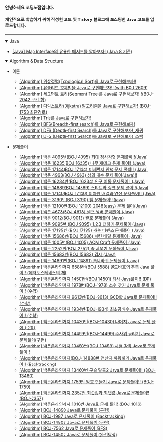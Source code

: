 #### 안녕하세요 코딩노잼입니다.
#### 개인적으로 학습하기 위해 작성한 코드 및 Tistory 블로그에 포스팅한 Java 코드를 업로드합니다.

---

<details open>   
   <summary>Java</summary>

- [[Java] Map Interface의 유용한 메서드를 알아보자! (Java 8 기준)](https://github.com/CodingNoJam/tistory_blog_code/blob/master/src/study/blog/codingnojam/java/StudyhMapMethod.java)
</details>

<details open>   
   <summary>Algorithm & Data Structure</summary>

- 이론
  - [[Algorithm] 위상정렬(Topological Sort)을 Java로 구현해보자!!](https://github.com/CodingNoJam/tistory_blog_code/blob/master/src/study/blog/codingnojam/algorithm/theory/Study_topologicalSort.java)
  - [[Algorithm] 유클리드 호제법을 Java로 구현해보자!! (with BOJ 2609)](https://github.com/CodingNoJam/tistory_blog_code/blob/master/src/study/blog/codingnojam/algorithm/theory/BOJ_2609.java)
  - [[Algorithm] 세그먼트 트리(Segment Tree)를 Java로 구현해보자! !(BOJ-2042 구간 합)](https://github.com/CodingNoJam/tistory_blog_code/blob/master/src/study/blog/codingnojam/algorithm/theory/BOJ_2042.java)
  - [[Algorithm] 다익스트라(Dijkstra) 알고리즘을 Java로 구현해보자! (BOJ-1753 최단경로)](https://github.com/CodingNoJam/tistory_blog_code/blob/master/src/study/blog/codingnojam/algorithm/theory/Study_Dijkstra.java)
  - [[Algorithm] Trie를 Java로 구현해보자!](https://github.com/CodingNoJam/tistory_blog_code/blob/master/src/study/blog/codingnojam/algorithm/theory/Study_Trie.java)
  - [[Algorithm] BFS(Breadth-first search)를 Java로 구현해보자!](https://github.com/CodingNoJam/tistory_blog_code/blob/master/src/study/blog/codingnojam/algorithm/theory/StudyBFS.java)
  - [[Algorithm] DFS (Depth-first Search)를 Java로 구현해보자!_재귀](https://github.com/CodingNoJam/tistory_blog_code/blob/master/src/study/blog/codingnojam/algorithm/theory/Study_DFS_recursion.java)
  - [[Algorithm] DFS (Depth-first Search)를 Java로 구현해보자!_스택](https://github.com/CodingNoJam/tistory_blog_code/blob/master/src/study/blog/codingnojam/algorithm/theory/Study_DFS_stack.java) 
  

- 문제풀이

   - [[Algorithm] 백준 4095번(BOJ 4095) 최대 정사각형 문제풀이!!(Java)](https://github.com/CodingNoJam/tistory_blog_code/blob/master/src/study/blog/codingnojam/algorithm/boj/BOJ_4095.java)
   - [[Algorithm] 백준 16235(BOJ 16235) 나무 재테크 문제 풀이!! (Java)](https://github.com/CodingNoJam/tistory_blog_code/blob/master/src/study/blog/codingnojam/algorithm/boj/BOJ_16235.java)
   - [[Algorithm] 백준 17144(BOJ 17144) 미세먼지 안녕 문제 풀이!! (Java)](https://github.com/CodingNoJam/tistory_blog_code/blob/master/src/study/blog/codingnojam/algorithm/boj/BOJ_17144.java)
   - [[Algorithm] 백준 4963(BOJ 4963) 섬의 개수 문제 풀이(Java)!!](https://github.com/CodingNoJam/tistory_blog_code/blob/master/src/study/blog/codingnojam/algorithm/boj/BOJ_4963.java)
   - [[Algorithm] 백준 16234번(BOJ 16234) 인구 이동 문제풀이!! (Java)](https://github.com/CodingNoJam/tistory_blog_code/blob/master/src/study/blog/codingnojam/algorithm/boj/BOJ_16234.java)
   - [[Algorithm] 백준 14889(BOJ 14889) 스타트와 링크 문제 풀이!!(Java)](https://github.com/CodingNoJam/tistory_blog_code/blob/master/src/study/blog/codingnojam/algorithm/boj/BOJ_14889.java)
   - [[Algorithm] 백준 17140(BOJ 17140) 이차원 배열과 연산 문제풀이!! (Java)](https://github.com/CodingNoJam/tistory_blog_code/blob/master/src/study/blog/codingnojam/algorithm/boj/BOJ_17140.java)
   - [[Algorithm] 백준 3190번(BOJ 3190) 뱀 문제풀이!! (java)](https://github.com/CodingNoJam/tistory_blog_code/blob/master/src/study/blog/codingnojam/algorithm/boj/BOJ_3190.java)
   - [[Algorithm] 백준 12100번(BOJ 12100) 2048(easy) 문제 풀이(Java)](https://github.com/CodingNoJam/tistory_blog_code/blob/master/src/study/blog/codingnojam/algorithm/boj/BOJ_12100.java)
   - [[Algorithm] 백준 4673(BOJ 4673) 셀프 넘버 문제풀이 (Java)](https://github.com/CodingNoJam/tistory_blog_code/blob/master/src/study/blog/codingnojam/algorithm/boj/BOJ_4673.java)
   - [[Algorithm] 백준 9012(BOJ 9012) 괄호 문제풀이 (Java)](https://github.com/CodingNoJam/tistory_blog_code/blob/master/src/study/blog/codingnojam/algorithm/boj/BOJ_9012.java)
   - [[Algorithm] 백준 9095번 (BOJ 9095) 1,2,3 더하기 문제풀이 (Java)](https://github.com/CodingNoJam/tistory_blog_code/blob/master/src/study/blog/codingnojam/algorithm/boj/BOJ_9095.java)
   - [[Algorithm] 백준 17135번 (BOJ 17135) 캐슬 디펜스 문제풀이 (Java)](https://github.com/CodingNoJam/tistory_blog_code/blob/master/src/study/blog/codingnojam/algorithm/boj/BOJ_17135.java) 
   - [[Algorithm] 백준 15686번(BOJ 15686) 치킨 배달 문제풀이 (Java)](https://github.com/CodingNoJam/tistory_blog_code/blob/master/src/study/blog/codingnojam/algorithm/boj/BOJ_15686.java)
   - [[Algorithm] 백준 1005번(BOJ 1005) ACM Craft 문제풀이 (Java)](https://github.com/CodingNoJam/tistory_blog_code/blob/master/src/study/blog/codingnojam/algorithm/boj/BOJ_1005.java)
   - [[Algorithm] 백준 2252번(BOJ 2252) 줄 세우기 문제풀이 (Java)](https://github.com/CodingNoJam/tistory_blog_code/blob/master/src/study/blog/codingnojam/algorithm/boj/BOJ_2252.java)
   - [[Algorithm] 백준 15683번(BOJ 15683) 감시 (Java)](https://github.com/CodingNoJam/tistory_blog_code/blob/master/src/study/blog/codingnojam/algorithm/boj/BOJ_15683.java)
   - [[Algorithm] 백준 14891번(BOJ 14891) 톱니바퀴 문제풀이 (Java)](https://github.com/CodingNoJam/tistory_blog_code/blob/master/src/study/blog/codingnojam/algorithm/boj/BOJ_14891.java)
   - [[Algorithm] 백준온라인저지 6588번(BOJ 6588) 골드바흐의 추측 Java 풀이!! (에라토스테네스의 체)](https://github.com/CodingNoJam/tistory_blog_code/blob/master/src/study/blog/codingnojam/algorithm/boj/BOJ_6588.java)
   - [[Algorithm] 백준온라인저지 14501번(BOJ 14501) 퇴사 Java풀이!! (DP)](https://github.com/CodingNoJam/tistory_blog_code/blob/master/src/study/blog/codingnojam/algorithm/boj/BOJ_14501.java)
   - [[Algorithm] 백준온라인저지 1978번(BOJ-1978) 소수 찾기 Java로 문제 풀이!! (수학)](https://github.com/CodingNoJam/tistory_blog_code/blob/master/src/study/blog/codingnojam/algorithm/boj/BOJ_1978.java)
   - [[Algorithm] 백준온라인저지 9613번(BOJ-9613) GCD합 Java로 문제풀이!! (수학)](https://github.com/CodingNoJam/tistory_blog_code/blob/master/src/study/blog/codingnojam/algorithm/boj/BOJ_9613.java)
   - [[Algorithm] 백준온라인저지 1934번(BOJ-1934) 최소공배수 Java로 문제풀이!! (수학)](https://github.com/CodingNoJam/tistory_blog_code/blob/master/src/study/blog/codingnojam/algorithm/boj/BOJ_1934.java)
   - [[Algorithm] 백준온라인저지 10430번(BOJ-10430) 나머지 Java로 문제 풀이 (수학)](https://github.com/CodingNoJam/tistory_blog_code/blob/master/src/study/blog/codingnojam/algorithm/boj/BOJ_10430.java)
   - [[Algorithm] 백준온라인저지 14499번(BOJ-14499) 주사위 굴리기 Java로 문제풀이(구현)](https://github.com/CodingNoJam/tistory_blog_code/blob/master/src/study/blog/codingnojam/algorithm/boj/BOJ_14499.java)
   - [[Algorithm] 백준온라인저지 13458번(BOJ-13458) 시험 감독 Java로 문제풀이!!](https://github.com/CodingNoJam/tistory_blog_code/blob/master/src/study/blog/codingnojam/algorithm/boj/BOJ_13458.java)
   - [[Algorithm] 백준온라인저지(BOJ) 14888번 연산자 끼워넣기 Java로 문제풀이!! (Backtracking)](https://github.com/CodingNoJam/tistory_blog_code/blob/master/src/study/blog/codingnojam/algorithm/boj/BOJ_14888.java)
   - [[Algorithm] 백준온라인저지 13460번 구슬 탈출2 Java로 문제풀이!! (BOJ-13460)](https://github.com/CodingNoJam/tistory_blog_code/blob/master/src/study/blog/codingnojam/algorithm/boj/BOJ_13460.java)
   - [[Algorithm] 백준온라인저지 1759번 암호 만들기 Java로 문제풀이!! (BOJ-1759)](https://github.com/CodingNoJam/tistory_blog_code/blob/master/src/study/blog/codingnojam/algorithm/boj/BOJ_1759.java)
   - [[Algorithm] 백준온라인저지 2357번 최솟값과 최댓값 Java로 문제풀이!! (BOJ-2357)](https://github.com/CodingNoJam/tistory_blog_code/blob/master/src/study/blog/codingnojam/algorithm/boj/BOJ_2357.java)
   - [[Algorithm] 백준온라인저지 1016번 Java로 문제 풀이! (BOJ-1016)](https://github.com/CodingNoJam/tistory_blog_code/blob/master/src/study/blog/codingnojam/algorithm/boj/BOJ_1016.java)
   - [[Algorithm] BOJ-14890 Java로 문제풀이 (구현)](https://github.com/CodingNoJam/tistory_blog_code/blob/master/src/study/blog/codingnojam/algorithm/boj/BOJ_14890.java)
   - [[Algorithm] BOJ-1987 Java로 문제풀이 (Backtracking)](https://github.com/CodingNoJam/tistory_blog_code/blob/master/src/study/blog/codingnojam/algorithm/boj/BOJ_1987.java)
   - [[Algorithm] BOJ-14503 Java로 문제풀이 (구현)](https://github.com/CodingNoJam/tistory_blog_code/blob/master/src/study/blog/codingnojam/algorithm/boj/BOJ_14503.java)
   - [[Algorithm] BOJ-7562 Java로 문제풀이 (BFS)](https://github.com/CodingNoJam/tistory_blog_code/blob/master/src/study/blog/codingnojam/algorithm/boj/BOJ_7562.java)
   - [[Algorithm] BOJ-14502 Java로 문제풀이 (완전탐색)](https://github.com/CodingNoJam/tistory_blog_code/blob/master/src/study/blog/codingnojam/algorithm/boj/BOJ_14502.java)
</details>



